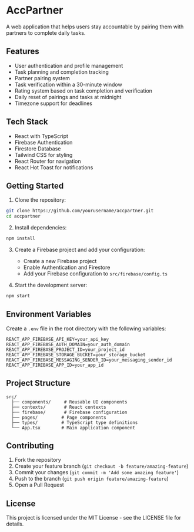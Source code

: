 # AccPartner

A web application that helps users stay accountable by pairing them with partners to complete daily tasks.

## Features

- User authentication and profile management
- Task planning and completion tracking
- Partner pairing system
- Task verification within a 30-minute window
- Rating system based on task completion and verification
- Daily reset of pairings and tasks at midnight
- Timezone support for deadlines

## Tech Stack

- React with TypeScript
- Firebase Authentication
- Firestore Database
- Tailwind CSS for styling
- React Router for navigation
- React Hot Toast for notifications

## Getting Started

1. Clone the repository:
```bash
git clone https://github.com/yourusername/accpartner.git
cd accpartner
```

2. Install dependencies:
```bash
npm install
```

3. Create a Firebase project and add your configuration:
   - Create a new Firebase project
   - Enable Authentication and Firestore
   - Add your Firebase configuration to `src/firebase/config.ts`

4. Start the development server:
```bash
npm start
```

## Environment Variables

Create a `.env` file in the root directory with the following variables:
```
REACT_APP_FIREBASE_API_KEY=your_api_key
REACT_APP_FIREBASE_AUTH_DOMAIN=your_auth_domain
REACT_APP_FIREBASE_PROJECT_ID=your_project_id
REACT_APP_FIREBASE_STORAGE_BUCKET=your_storage_bucket
REACT_APP_FIREBASE_MESSAGING_SENDER_ID=your_messaging_sender_id
REACT_APP_FIREBASE_APP_ID=your_app_id
```

## Project Structure

```
src/
  ├── components/     # Reusable UI components
  ├── contexts/       # React contexts
  ├── firebase/       # Firebase configuration
  ├── pages/         # Page components
  ├── types/         # TypeScript type definitions
  └── App.tsx        # Main application component
```

## Contributing

1. Fork the repository
2. Create your feature branch (`git checkout -b feature/amazing-feature`)
3. Commit your changes (`git commit -m 'Add some amazing feature'`)
4. Push to the branch (`git push origin feature/amazing-feature`)
5. Open a Pull Request

## License

This project is licensed under the MIT License - see the LICENSE file for details. 